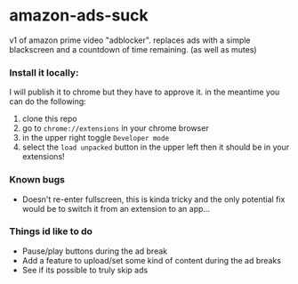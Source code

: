 # amazon-ads-suck
v1 of amazon prime video "adblocker". replaces ads with a simple blackscreen and a countdown of time remaining. (as well as mutes)

### Install it locally:

I will publish it to chrome but they have to approve it. in the meantime you can do the following:

1) clone this repo
2) go to `chrome://extensions` in your chrome browser
3) in the upper right toggle `Developer mode`
4) select the `load unpacked` button in the upper left
then it should be in your extensions! 

### Known bugs
- Doesn't re-enter fullscreen, this is kinda tricky and the only potential fix would be to switch it from an extension to an app...

### Things id like to do
- Pause/play buttons during the ad break
- Add a feature to upload/set some kind of content during the ad breaks
- See if its possible to truly skip ads
